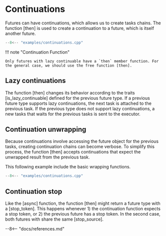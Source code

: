 # Continuations

Futures can have continuations, which allows us to create tasks chains. The function [then] is used to create a continuation to a future, which is itself another future.

```cpp
--8<-- "examples/continuations.cpp"
```

!!! note "Continuation Function"

    Only futures with lazy continuable have a `then` member function. For the general case, we should use the free function [then].

## Lazy continuations

The function [then] changes its behavior according to the traits [is_lazy_continuable] defined for the previous future type. If a previous future type supports lazy continuations, the next task is attached to the previous task. If the previous type does not support lazy continuations, a new tasks that waits for the previous tasks is sent to the executor.   

## Continuation unwrapping

Because continuations involve accessing the future object for the previous tasks, creating continuation chains can become verbose. To simplify this process, the function [then] accepts continuations that expect the unwrapped result from the previous task.

This following example include the basic wrapping functions.

```cpp
--8<-- "examples/continuations.cpp"
```

## Continuation stop

Like the [async] function, the function [then] might return a future type with a [stop_token]. This happens whenever 1) the continuation function expects a stop token, or 2) the previous future has a stop token. In the second case, both futures with share the same [stop_source].    

--8<-- "docs/references.md"